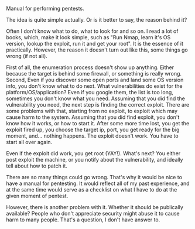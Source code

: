 Manual for performing pentests.

The idea is quite simple actually. Or is it better to say, the reason behind it?

Often I don't know what to do, what to look for and so on. I read a lot of books, which, make it look simple, such as "Run Nmap, learn it's OS version, lookup the exploit, run it and get your root". It is the essence of it practically. However, the reason it doesn't turn out like this, some things go wrong (if not all).

First of all, the enumeration process doesn't show up anything. Either because the target is behind some firewall, or something is really wrong. Second, Even if you discover some open ports and land some OS version info, you don't know what to do next. What vulnerabilities do exist for the platform/OS/application? Even if you google them, the list is too long, sometimes you don't know what you need. Assuming that you did find the vulnerability you need, the next step is
finding the correct exploit. There are some problems with that, starting from no exploit, to exploit which may cause harm to the system. Assuming that you did find exploit, you don't know how it works, or how to start it. After some more time lost, you get the exploit fired up, you choose the target ip, port, you get ready for the big moment, and... nothing happens. The exploit doesn't work. You have to start all over again.

Even if the exploit did work, you get root (YAY!). What's next? You either post exploit the machine, or you notify about the vulnerability, and ideally tell about how to patch it.

There are so many things could go wrong. That's why it would be nice to have a manual for pentesting. It would reflect all of my past experience, and at the same time would serve as a checklist on what I have to do at the given moment of pentest.

However, there is another problem with it. Whether it should be publically available? People who don't appreciate security might abuse it to cause harm to many people. That's a question, I don't have answer to.
